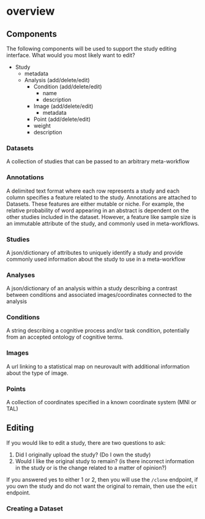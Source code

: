 # overview

## Components
The following components will be used to support the study editing interface.
What would you most likely want to edit?
- Study
  - metadata
  - Analysis (add/delete/edit)
    - Condition (add/delete/edit)
      - name
      - description
    - Image (add/delete/edit)
      - metadata
    - Point (add/delete/edit)
    - weight
    - description

### Datasets
A collection of studies that can be passed to
an arbitrary meta-workflow

### Annotations
A delimited text format where each row represents a study and
each column specifies a feature related to the study.
Annotations are attached to Datasets.
These features are either mutable or niche.
For example, the relative probability of word appearing in an abstract is
dependent on the other studies included in the dataset.
However, a feature like sample size is an immutable attribute of the
study, and commonly used in meta-workflows.


### Studies
A json/dictionary of attributes to uniquely identify a study and
provide commonly used information about the study to use in a
meta-workflow

### Analyses
A json/dictionary of an analysis within a study describing
a contrast between conditions and associated images/coordinates
connected to the analysis

### Conditions
A string describing a cognitive process and/or task condition, potentially
from an accepted ontology of cognitive terms.

### Images
A url linking to a statistical map on neurovault with additional information
about the type of image.

### Points
A collection of coordinates specified in a known coordinate system (MNI or TAL)

## Editing
If you would like to edit a study, there are two questions to ask:
1. Did I originally upload the study? (Do I own the study)
2. Would I like the original study to remain?
   (is there incorrect information in the study or is the change related to a matter of opinion?)

If you answered yes to either 1 or 2, then you will use the `/clone` endpoint,
if you own the study and do not want the original to remain, then use the `edit` endpoint.

### Creating a Dataset



